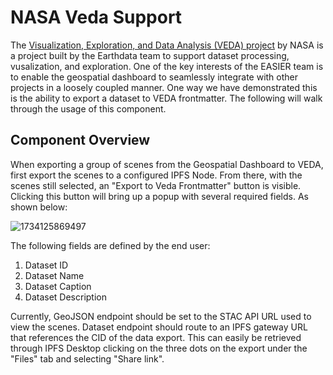 # NASA Veda Support

The <a href="https://www.earthdata.nasa.gov/dashboard/" Target="_blank">Visualization, Exploration, and Data Analysis (VEDA) project</a> by NASA is a project built by the Earthdata team to support dataset processing, vusalization, and exploration. One of the key interests of the EASIER team is to enable the geospatial dashboard to seamlessly integrate with other projects in a loosely coupled manner. One way we have demonstrated this is the ability to export a dataset to VEDA frontmatter. The following will walk through the usage of this component.

## Component Overview

When exporting a group of scenes from the Geospatial Dashboard to VEDA, first export the scenes to a configured IPFS Node. From there, with the scenes still selected, an "Export to Veda Frontmatter" button is visible. Clicking this button will bring up a popup with several required fields. As shown below:

![1734125869497](https://easierdata.org/_images/1734125869497.png)

The following fields are defined by the end user:

1. Dataset ID
2. Dataset Name
3. Dataset Caption
4. Dataset Description

Currently, GeoJSON endpoint should be set to the STAC API URL used to view the scenes. Dataset endpoint should route to an IPFS gateway URL that references the CID of the data export. This can easily be retrieved through IPFS Desktop clicking on the three dots on the export under the "Files" tab and selecting "Share link".
